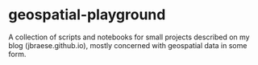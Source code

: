 # geospatial-playground
A collection of scripts and notebooks for small projects described on my blog (jbraese.github.io), mostly concerned with geospatial data in some form.  

